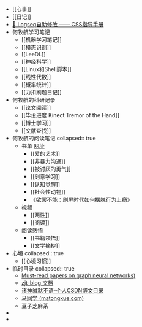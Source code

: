 - [[心事]]
- [[日记]]
- [💅 Logseq自助修改 —— CSS指导手册](https://zhuanlan.zhihu.com/p/548640615)
- 何牧航学习笔记
	- [[机器学习笔记]]
	- [[模态识别]]
	- [[LeeDL]]
	- [[神经科学]]
	- [[Linux和Shell脚本]]
	- [[线性代数]]
	- [[概率统计]]
	- [[力扣刷题日记]]
- 何牧航的科研记录
	- [[论文阅读]]
	- [[毕设进度 Kinect Tremor of the Hand]]
	- [[博士学习]]
	- [[文献查找]]
- 何牧航的阅读笔记
  collapsed:: true
	- 书单 [网址](https://github.com/HarborLibrary/Psychology/blob/master/%E5%9F%83%E5%88%A9%E5%A5%A5%E7%89%B9%C2%B7%E9%98%BF%E4%BC%A6%E6%A3%AE%EF%BC%9A%E7%A4%BE%E4%BC%9A%E6%80%A7%E5%8A%A8%E7%89%A9.pdf)
		- [[爱的艺术]]
		- [[非暴力沟通]]
		- [[被讨厌的勇气]]
		- [[刻意学习]]
		- [[认知觉醒]]
		- [[社会性动物]]
		- 《欲罢不能：刷屏时代如何摆脱行为上瘾》
	- 视频
		- [[两性]]
		- [[阅读]]
	- 阅读感悟
		- [[书籍领悟]]
		- [[文学摘抄]]
- 心境
  collapsed:: true
	- [[心境习惯]]
- 临时目录
  collapsed:: true
	- [ Must-read papers on graph neural networks)](https://github.com/thunlp/GNNPapers?source=post_page-----f24d4eb2cc2b--------------------------------#survey-papers)
	- [zjt-blog 文档](https://zjt-blog.readthedocs.io/zh/latest/%E7%94%9F%E6%B4%BB/index.html)
	- [诸神缄默不语-个人CSDN博文目录](https://blog.csdn.net/PolarisRisingWar/article/details/116396744)
	- [马同学 (matongxue.com)](https://www.matongxue.com/login/?url=https://www.matongxue.com/madocs/447)
	- 豆子芝麻茶
-
-